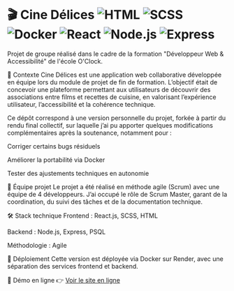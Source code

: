 # 🎬 Cine Délices ![HTML](https://img.shields.io/badge/HTML5-structure-orange) ![SCSS](https://img.shields.io/badge/SCSS-style-pink) ![Docker](https://img.shields.io/badge/Docker-deploy-blue) ![React](https://img.shields.io/badge/React-frontend-61DAFB) ![Node.js](https://img.shields.io/badge/Node.js-backend-339933) ![Express](https://img.shields.io/badge/Express-API-000000)


Projet de groupe réalisé dans le cadre de la formation "Développeur Web & Accessibilité" de l'école O'Clock.

📌 Contexte
Cine Délices est une application web collaborative développée en équipe lors du module de projet de fin de formation. L’objectif était de concevoir une plateforme permettant aux utilisateurs de découvrir des associations entre films et recettes de cuisine, en valorisant l’expérience utilisateur, l’accessibilité et la cohérence technique.

Ce dépôt correspond à une version personnelle du projet, forkée à partir du rendu final collectif, sur laquelle j’ai pu apporter quelques modifications complémentaires après la soutenance, notamment pour :

Corriger certains bugs résiduels

Améliorer la portabilité via Docker

Tester des ajustements techniques en autonomie

👥 Équipe projet
Le projet a été réalisé en méthode agile (Scrum) avec une équipe de 4 développeurs. J’ai occupé le rôle de Scrum Master, garant de la coordination, du suivi des tâches et de la documentation technique.

🛠 Stack technique
Frontend : React.js, SCSS, HTML

Backend : Node.js, Express, PSQL

Méthodologie : Agile

🚀 Déploiement
Cette version est déployée via Docker sur Render, avec une séparation des services frontend et backend.

🔗 Démo en ligne
👉 [Voir le site en ligne](https://cine-delices-global-frontend.onrender.com)